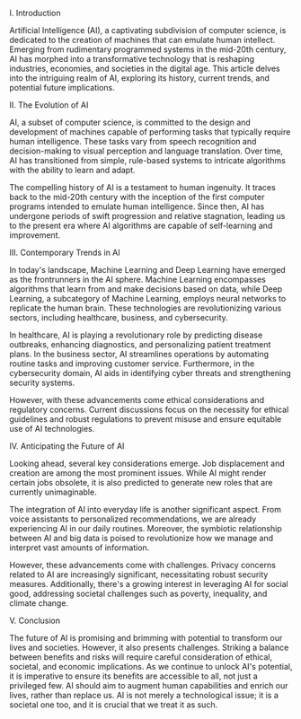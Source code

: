 I. Introduction

Artificial Intelligence (AI), a captivating subdivision of computer science, is dedicated to the creation of machines that can emulate human intellect. Emerging from rudimentary programmed systems in the mid-20th century, AI has morphed into a transformative technology that is reshaping industries, economies, and societies in the digital age. This article delves into the intriguing realm of AI, exploring its history, current trends, and potential future implications.

II. The Evolution of AI

AI, a subset of computer science, is committed to the design and development of machines capable of performing tasks that typically require human intelligence. These tasks vary from speech recognition and decision-making to visual perception and language translation. Over time, AI has transitioned from simple, rule-based systems to intricate algorithms with the ability to learn and adapt.

The compelling history of AI is a testament to human ingenuity. It traces back to the mid-20th century with the inception of the first computer programs intended to emulate human intelligence. Since then, AI has undergone periods of swift progression and relative stagnation, leading us to the present era where AI algorithms are capable of self-learning and improvement.

III. Contemporary Trends in AI

In today's landscape, Machine Learning and Deep Learning have emerged as the frontrunners in the AI sphere. Machine Learning encompasses algorithms that learn from and make decisions based on data, while Deep Learning, a subcategory of Machine Learning, employs neural networks to replicate the human brain. These technologies are revolutionizing various sectors, including healthcare, business, and cybersecurity.

In healthcare, AI is playing a revolutionary role by predicting disease outbreaks, enhancing diagnostics, and personalizing patient treatment plans. In the business sector, AI streamlines operations by automating routine tasks and improving customer service. Furthermore, in the cybersecurity domain, AI aids in identifying cyber threats and strengthening security systems.

However, with these advancements come ethical considerations and regulatory concerns. Current discussions focus on the necessity for ethical guidelines and robust regulations to prevent misuse and ensure equitable use of AI technologies.

IV. Anticipating the Future of AI

Looking ahead, several key considerations emerge. Job displacement and creation are among the most prominent issues. While AI might render certain jobs obsolete, it is also predicted to generate new roles that are currently unimaginable.

The integration of AI into everyday life is another significant aspect. From voice assistants to personalized recommendations, we are already experiencing AI in our daily routines. Moreover, the symbiotic relationship between AI and big data is poised to revolutionize how we manage and interpret vast amounts of information.

However, these advancements come with challenges. Privacy concerns related to AI are increasingly significant, necessitating robust security measures. Additionally, there's a growing interest in leveraging AI for social good, addressing societal challenges such as poverty, inequality, and climate change.

V. Conclusion

The future of AI is promising and brimming with potential to transform our lives and societies. However, it also presents challenges. Striking a balance between benefits and risks will require careful consideration of ethical, societal, and economic implications. As we continue to unlock AI's potential, it is imperative to ensure its benefits are accessible to all, not just a privileged few. AI should aim to augment human capabilities and enrich our lives, rather than replace us. AI is not merely a technological issue; it is a societal one too, and it is crucial that we treat it as such.
